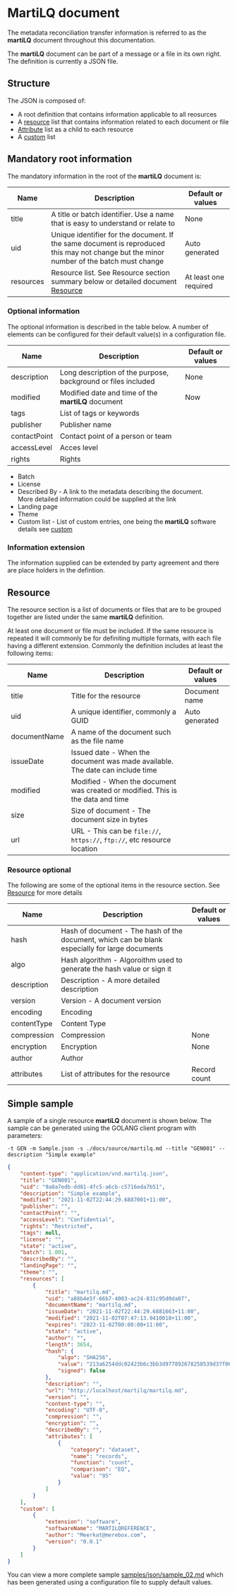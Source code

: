 # MartiLQ document

The metadata reconciliation transfer information is referred
to as the **martiLQ** document throughout this documentation.

The **martiLQ** document can be part of a message or a file
in its own right. The definition is currently a JSON file.

## Structure

The JSON is composed of:

* A root definition that contains information applicable to all reosurces
* A [resource](resources.md) list that contains information related
  to each document or file
* [Attribute](attributes.md) list as a child to each resource
* A [custom](custom.md) list 

## Mandatory root information

The mandatory information in the root of the **martiLQ** document is:

Name|Description|Default or values
---|---|---
title|A title or batch identifier. Use a name that is easy to understand or relate to|None
uid|Unique identifier for the document.  If the same document is reproduced this may not change but the minor number of the batch must change|Auto generated
resources|Resource list. See Resource section summary below or detailed document [Resource](resources.md)|At least one required

### Optional information


The optional information is described in the table below.  A number of elements can be configured for their
default value(s) in a configuration file.

Name|Description|Default or values
---|---|--
description|Long description of the purpose, background or files included|None
modified|Modified date and time of the **martiLQ** document|Now
tags|List of tags or keywords|
publisher|Publisher name|
contactPoint|Contact point of a person or team|
accessLevel|Acces level|
rights|Rights|

* Batch
* License
* Described By - A link to the metadata describing the document.  
   More detailed information could be supplied at the link
* Landing page
* Theme
* Custom list - List of custom entries, one being the **martiLQ** software details
  see [custom](custom.md)

### Information extension

The information supplied can be extended by party agreement and there
are place holders in the defintion.

## Resource 

The resource section is a list of documents or files that are to be grouped
together are listed under the same **martiLQ** definition.

At least one document or file must be included.  If the same resource is repeated 
it will commonly be for definiting multiple formats, with each file having a 
different extension.  Commonly the definition includes at least the following
items:

Name|Description|Default or values
---|---|--
title|Title for the resource|Document name
uid|A unique identifier, commonly a GUID|Auto generated
documentName|A name of the document such as the file name
issueDate|Issued date - When the document was made available. The date can include time 
modified|Modified - When the document was created or modified.  This is the data and time
size|Size of document - The document size in bytes
url|URL - This can be ``file://``, ``https://``, ``ftp://``, etc resource location

### Resource optional

The following are some of the optional items in the resource section.  See [Resource](resources.md)
for more details

Name|Description|Default or values
---|---|--
hash|Hash of document - The hash of the document, which can be blank especially for large documents
algo|Hash algorithm - Algoroithm used to generate the hash value or sign it
description|Description - A more detailed description 
version|Version - A document version
encoding|Encoding
contentType|Content Type 
compression|Compression|None
encryption|Encryption|None
author|Author
attributes|List of attributes for the resource|Record count

## Simple sample

A sample of a single resource **martiLQ** document is shown below.  The
sample can be generated using the GOLANG client program with parameters:

```
-t GEN -m Sample.json -s ./docs/source/martilq.md --title "GEN001" --description "Simple example"
```

```json
{
    "content-type": "application/vnd.martilq.json",
    "title": "GEN001",
    "uid": "9a0a7edb-dd81-4fc5-a6cb-c5716eda7b51",
    "description": "Simple example",
    "modified": "2021-11-02T22:44:29.6887001+11:00",
    "publisher": "",
    "contactPoint": "",
    "accessLevel": "Confidential",
    "rights": "Restricted",
    "tags": null,
    "license": "",
    "state": "active",
    "batch": 1.001,
    "describedBy": "",
    "landingPage": "",
    "theme": "",
    "resources": [
        {
            "title": "martilq.md",
            "uid": "a88b4e5f-66b7-4003-ac24-831c95d0da07",
            "documentName": "martilq.md",
            "issueDate": "2021-11-02T22:44:29.6881663+11:00",
            "modified": "2021-11-02T07:47:13.9410018+11:00",
            "expires": "2023-11-02T00:00:00+11:00",
            "state": "active",
            "author": "",
            "length": 3654,
            "hash": {
                "algo": "SHA256",
                "value": "213a6254ddc02423b6c3bb3d977892678258539d37f06410ef18d27c14ffa821",
                "signed": false
            },
            "description": "",
            "url": "http://localhost/martilq/martilq.md",
            "version": "",
            "content-type": "",
            "encoding": "UTF-8",
            "compression": "",
            "encryption": "",
            "describedBy": "",
            "attributes": [
                {
                    "category": "dataset",
                    "name": "records",
                    "function": "count",
                    "comparison": "EQ",
                    "value": "95"
                }
            ]
        }
    ],
    "custom": [
        {
            "extension": "software",
            "softwareName": "MARTILQREFERENCE",
            "author": "Meerkat@merebox.com",
            "version": "0.0.1"
        }
    ]
}
```

You can view a more complete sample [samples/json/sample_02.md](samples/json/sample_02.md)
which has been generated using a configuration file to supply default values.

